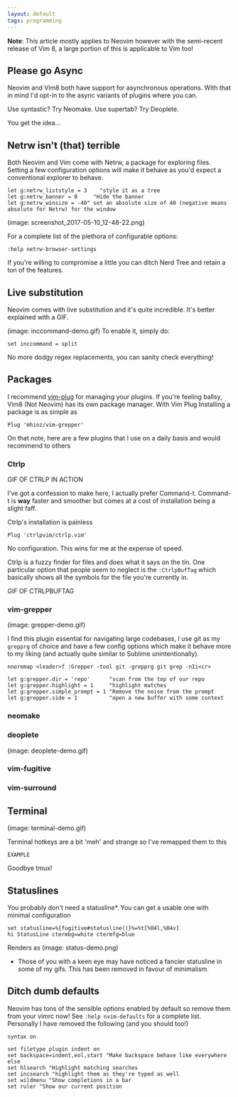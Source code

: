 ```yaml
---
layout: default
tags: programming
---
```


**Note**: This article mostly applies to Neovim however with the semi-recent release of Vim 8, a large portion of this is applicable to Vim too!


## Please go Async

Neovim and Vim8 both have support for asynchronous operations.
With that in mind I'd opt-in to the async variants of plugins where you can.

Use syntastic? Try Neomake.
Use supertab? Try Deoplete.

You get the idea...

## Netrw isn't (that) terrible
Both Neovim and Vim come with Netrw, a package for exploring files.
Setting a few configuration options will make it behave as you'd expect a conventional explorer to behave.

```
let g:netrw_liststyle = 3    "style it as a tree
let g:netrw_banner = 0     "Hide the banner
let g:netrw_winsize = -40" set an absolute size of 40 (negative means absolute for Netrw) for the window
```
(image: screenshot_2017-05-10_12-48-22.png)

For a complete list  of the plethora of configurable options:
```
:help netrw-browser-settings
```

If you're willing to compromise a little you can ditch Nerd Tree and retain a ton of the features.

## Live substitution

Neovim comes with live substitution and it's quite incredible. It's better explained with a GIF.

(image: inccommand-demo.gif)
To enable it, simply do:
```
set inccommand = split
```

No more dodgy regex replacements, you can sanity check everything!


## Packages

I recommend [vim-plug](https://github.com/junegunn/vim-plug) for managing your plugins.
If you're feeling ballsy, Vim8 (Not Neovim) has its own package manager.
With Vim Plug Installing a package is as simple as
```
Plug 'mhinz/vim-grepper'
```

On that note, here are a few plugins that I use on a daily basis and would recommend to others

### Ctrlp
GIF OF CTRLP IN ACTION

I've got a confession to make here, I actually prefer Command-t. Command-t is **way** faster and smoother but comes at a cost of installation being a slight faff. 

Ctrlp's installation is painless  
```
Plug 'ctrlpvim/ctrlp.vim'
```
No configuration. This wins for me at the expense of speed.

Ctrlp is a fuzzy finder for files and does what it says on the tin. One particular option that people seem to neglect is the `:CtrlpBufTag` which basically shows all the symbols for the file you're currently in.

GIF OF CTRLPBUFTAG

### vim-grepper
(image: grepper-demo.gif)

I find this plugin essential for navigating large codebases, I use git as my `grepprg` of choice and have a few config options which make it behave more to my liking (and actually quite similar to Sublime unintentionally).

```
nnoremap <leader>f :Grepper -tool git -grepprg git grep -nIi<cr>

let g:grepper.dir = 'repo'      "scan from the top of our repo
let g:grepper.highlight = 1     "highlight matches
let g:grepper.simple_prompt = 1 "Remove the noise from the prompt
let g:grepper.side = 1          "open a new buffer with some context
```

### neomake

### deoplete
(image: deoplete-demo.gif)

### vim-fugitive

### vim-surround



## Terminal
(image: terminal-demo.gif)

Terminal hotkeys are a bit 'meh' and strange so I've remapped them to this

```
EXAMPLE
```

Goodbye tmux!

## Statuslines

You probably don't need a statusline*. You can get a usable one with minimal configuration

 ```
set statusline=%{fugitive#statusline()}%=%t[%04l,%04v]
hi StatusLine ctermbg=white ctermfg=blue
```
Renders as
(image: status-demo.png)

* Those of you with a keen eye may have noticed a fancier statusline in some of my gifs. This has been removed in favour of minimalism.

## Ditch dumb defaults

Neovim has tons of the sensible options enabled by default so remove them from your vimrc now!
See `:help nvim-defaults` for a complete list. Personally I have removed the following (and you should too!)

```
syntax on

set filetype plugin indent on
set backspace=indent,eol,start "Make backspace behave like everywhere else
set hlsearch "Highlight matching searches		
set incsearch "highlight them as they're typed as well		
set wildmenu "Show completions in a bar				
set ruler "Show our current position		
```
